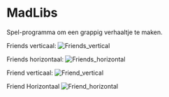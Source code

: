 # MadLibs

Spel-programma om een grappig verhaaltje te maken.

Friends verticaal:
![Friends_vertical](Friends_vertical.png)

Friends horizontaal:
![Friends_horizontal](Friends_horizontal.png)

Friend verticaal:
![Friend_vertical](Friend_vertical.png)

Friend Horizontaal 
![Friend_horizontal](Friend_horizontal.png)
